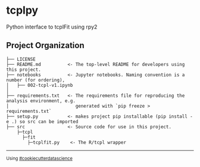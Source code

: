tcplpy
==============================

Python interface to tcplFit using rpy2

Project Organization
------------

    ├── LICENSE
    ├── README.md          <- The top-level README for developers using this project.
    ├── notebooks          <- Jupyter notebooks. Naming convention is a number (for ordering),
    │   ├── 002-tcpl-v1.ipynb  
    │
    ├── requirements.txt   <- The requirements file for reproducing the analysis environment, e.g.
    │                         generated with `pip freeze > requirements.txt`
    ├── setup.py           <- makes project pip installable (pip install -e .) so src can be imported
    ├── src                <- Source code for use in this project.
        ├─tcpl
          ├─fit
            ├─tcplfit.py    <- The R/tcpl wrapper


--------

<p><small>Using <a target="_blank" href="https://drivendata.github.io/cookiecutter-data-science/"> #cookiecutterdatascience</small></a></p>
